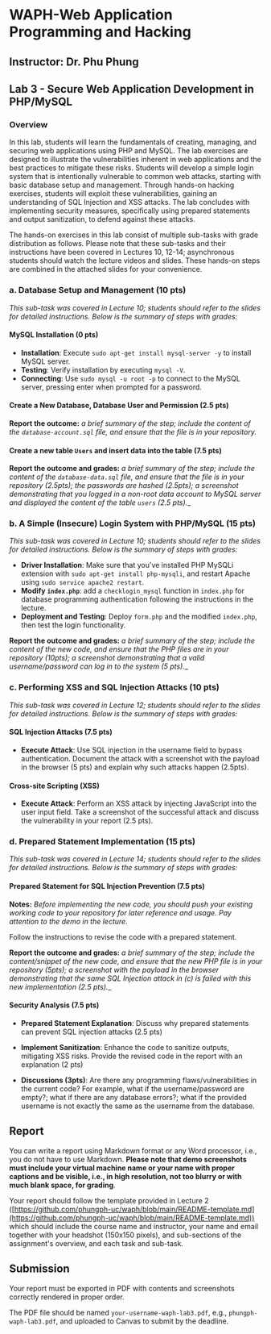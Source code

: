 # WAPH-Web Application Programming and Hacking

## Instructor: Dr. Phu Phung

## Lab 3 - Secure Web Application Development in PHP/MySQL

### Overview

In this lab, students will learn the fundamentals of creating, managing, and securing web applications using PHP and MySQL. The lab exercises are designed to illustrate the vulnerabilities inherent in web applications and the best practices to mitigate these risks. Students will develop a simple login system that is intentionally vulnerable to common web attacks, starting with basic database setup and management. Through hands-on hacking exercises, students will exploit these vulnerabilities, gaining an understanding of SQL Injection and XSS attacks. The lab concludes with implementing security measures, specifically using prepared statements and output sanitization, to defend against these attacks.

The hands-on exercises in this lab consist of multiple sub-tasks with grade distribution as follows. Please note that these sub-tasks and their instructions have been covered in Lectures 10, 12-14; asynchronous students should watch the lecture videos and slides. These hands-on steps are combined in the attached slides for your convenience.

### a. Database Setup and Management (10 pts)

_This sub-task was covered in Lecture 10; students should refer to the slides for detailed instructions. Below is the summary of steps with grades:_

#### MySQL Installation (0 pts)
- **Installation**: Execute `sudo apt-get install mysql-server -y` to install MySQL server.
- **Testing**: Verify installation by executing `mysql -V`.
- **Connecting**: Use `sudo mysql -u root -p` to connect to the MySQL server, pressing enter when prompted for a password.

####  Create a New Database, Database User and Permission (2.5 pts)

**Report the outcome:** _a brief summary of the step; include the content of the `database-account.sql` file, and ensure that the file is in your repository._


#### Create a new table `Users` and insert data into the table (7.5 pts)

**Report the outcome and grades:** _a brief summary of the step; include the content of the `database-data.sql` file, and ensure that the file is in your repository (2.5pts); the passwords are hashed (2.5pts); a screenshot demonstrating that you logged in a non-root data account to MySQL server and displayed the content of the table `users` (2.5 pts).__

### b. A Simple (Insecure) Login System with PHP/MySQL (15 pts)

_This sub-task was covered in Lecture 10; students should refer to the slides for detailed instructions. Below is the summary of steps with grades:_

- **Driver Installation**:  Make sure that you've installed PHP MySQLi extension with `sudo apt-get install php-mysqli`, and restart Apache using `sudo service apache2 restart`.
- **Modify `index.php`**: add a `checklogin_mysql` function in `index.php` for database programming authentication following the instructions in the lecture.
- **Deployment and Testing**: Deploy `form.php` and the modified `index.php`, then test the login functionality.

**Report the outcome and grades:** _a brief summary of the step; include the content of the new code, and ensure that the PHP files are in your repository (10pts); a screenshot demonstrating that a valid username/password can log in to the system (5 pts).__


### c. Performing XSS and SQL Injection Attacks (10 pts)

_This sub-task was covered in Lecture 12; students should refer to the slides for detailed instructions. Below is the summary of steps with grades:_

#### SQL Injection Attacks (7.5 pts)

- **Execute Attack**: Use SQL injection in the username field to bypass authentication. Document the attack with a screenshot with the payload in the browser (5 pts) and explain why such attacks happen (2.5pts).

#### Cross-site Scripting (XSS)
- **Execute Attack**: Perform an XSS attack by injecting JavaScript into the user input field. Take a screenshot of the successful attack and discuss the vulnerability in your report (2.5 pts).

### d. Prepared Statement Implementation (15 pts)

_This sub-task was covered in Lecture 14; students should refer to the slides for detailed instructions. Below is the summary of steps with grades:_

#### Prepared Statement for SQL Injection Prevention (7.5 pts)

**Notes:** _Before implementing the new code, you should push your existing working code to your repository for later reference and usage. Pay attention to the demo in the lecture._

Follow the instructions to revise the code with a prepared statement. 

**Report the outcome and grades:** _a brief summary of the step; include the content/snippet of the new code, and ensure that the new PHP file is in your repository (5pts); a screenshot with the payload in the browser demonstrating that the same SQL Injection attack in (c) is failed with this new implementation (2.5 pts).__

#### Security Analysis (7.5 pts)

- **Prepared Statement Explanation**: Discuss why prepared statements can prevent SQL injection attacks (2.5 pts)

- **Implement Sanitization**: Enhance the code to sanitize outputs, mitigating XSS risks. Provide the revised code in the report with an explanation (2 pts)

- **Discussions (3pts)**: Are there any programming flaws/vulnerabilities in the current code? For example, what if the username/password are empty?; what if there are any database errors?; what if the provided username is not exactly the same as the username from the database.


## Report 

You can write a report using Markdown format or any Word processor, i.e., you do not have to use Markdown. **Please note that demo screenshots must include your virtual machine name or your name with proper captions and be visible, i.e., in high resolution, not too blurry or with much blank space, for grading**. 

Your report should follow the template provided in Lecture 2 ([https://github.com/phungph-uc/waph/blob/main/README-template.md](https://github.com/phungph-uc/waph/blob/main/README-template.md)) which should include the course name and instructor, your name and email together with your headshot (150x150 pixels), and sub-sections of the assignment's overview, and each task and sub-task.


## Submission

Your report must be exported in  PDF with contents and screenshots correctly rendered in proper order. 

The PDF file should be named `your-username-waph-lab3.pdf`, e.g., `phungph-waph-lab3.pdf`, and uploaded to Canvas to submit by the deadline. 
